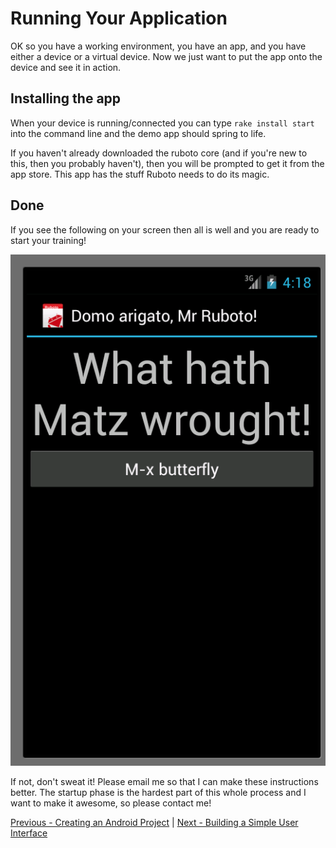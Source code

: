 # Running Your Application

OK so you have a working environment, you have an app, and you have either a device or a 
virtual device. Now we just want to put the app onto the device and see it in action.

## Installing the app

When your device is running/connected you can type `rake install start` into the command line
and the demo app should spring to life. 

If you haven't already downloaded the ruboto core (and if you're new to this, 
then you probably haven't), then you will be prompted to get it from
the app store. This app has the stuff Ruboto needs to do its magic.

## Done

If you see the following on your screen then all is well and you are ready to start your training!

![What hath Matz wrought?!](https://raw.githubusercontent.com/KCErb/hello-ruboto/master/static/firstapp/quick_start.png)

If not, don't sweat it! Please email me so that I can make these instructions better. The startup
phase is the hardest part of this whole process and I want to make it awesome, so please contact me!


[Previous - Creating an Android Project](https://github.com/KCErb/hello-ruboto/blob/master/training/basics/firstapp/creating-project.md) | 
[Next - Building a Simple User Interface](https://github.com/KCErb/hello-ruboto/blob/master/training/basics/firstapp/building-ui.md)

